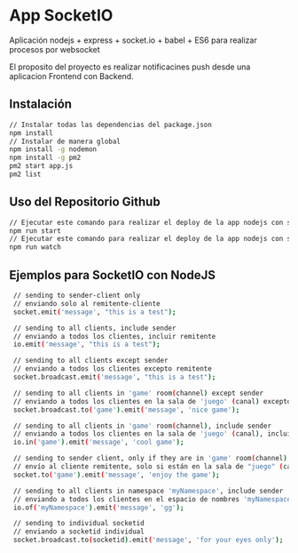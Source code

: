# App SocketIO
Aplicación nodejs + express + socket.io + babel + ES6 para realizar procesos por websocket

El proposito del proyecto es realizar notificacines push desde una aplicacion Frontend con Backend.

## Instalación
``` bash
// Instalar todas las dependencias del package.json
npm install
// Instalar de manera global
npm install -g nodemon
npm install -g pm2
pm2 start app.js
pm2 list
```  

## Uso del Repositorio Github
``` bash
// Ejecutar este comando para realizar el deploy de la app nodejs con socketIO
npm run start 
// Ejecutar este comando para realizar el deploy de la app nodejs con socketIO y realizar cambios a su vez
npm run watch
```

## Ejemplos para SocketIO con NodeJS
``` bash
 // sending to sender-client only
 // enviando solo al remitente-cliente
 socket.emit('message', "this is a test");

 // sending to all clients, include sender
 // enviando a todos los clientes, incluir remitente
 io.emit('message', "this is a test");

 // sending to all clients except sender
 // enviando a todos los clientes excepto remitente
 socket.broadcast.emit('message', "this is a test");

 // sending to all clients in 'game' room(channel) except sender
 // enviando a todos los clientes en la sala de 'juego' (canal) excepto el remitente
 socket.broadcast.to('game').emit('message', 'nice game');

 // sending to all clients in 'game' room(channel), include sender
 // enviando a todos los clientes en la sala de 'juego' (canal), incluido el remitente
 io.in('game').emit('message', 'cool game');

 // sending to sender client, only if they are in 'game' room(channel)
 // envío al cliente remitente, solo si están en la sala de "juego" (canal)
 socket.to('game').emit('message', 'enjoy the game');

 // sending to all clients in namespace 'myNamespace', include sender
 // enviando a todos los clientes en el espacio de nombres 'myNamespace', incluido el remitente
 io.of('myNamespace').emit('message', 'gg');

 // sending to individual socketid
 // enviando a socketid individual
 socket.broadcast.to(socketid).emit('message', 'for your eyes only');
```